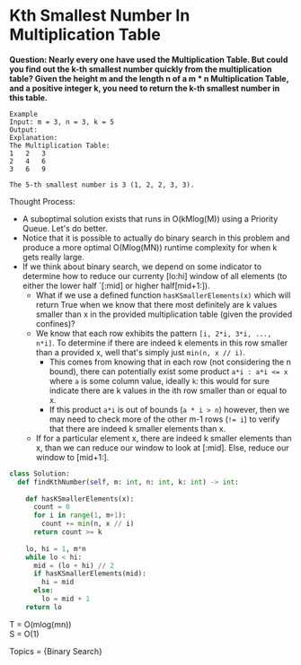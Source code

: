 # Kth Smallest Number In Multiplication Table

<b>Question:  Nearly every one have used the Multiplication Table. But could you find out the k-th smallest number quickly from the multiplication table? Given the height m and the length n of a m * n Multiplication Table, and a positive integer k, you need to return the k-th smallest number in this table. </b>

```
Example  
Input: m = 3, n = 3, k = 5  
Output:   
Explanation:   
The Multiplication Table:  
1	2	3  
2	4	6  
3	6	9  

The 5-th smallest number is 3 (1, 2, 2, 3, 3).  
```

Thought Process:
* A suboptimal solution exists that runs in O(kMlog(M)) using a Priority Queue. Let's do better.
* Notice that it is possible to actually do binary search in this problem and produce a more optimal O(Mlog(MN)) runtime complexity for when k gets really large.
* If we think about binary search, we depend on some indicator to determine how to reduce our currenty [lo:hi] window of all elements (to either the lower half `[:mid] or higher half[mid+1:]).
  * What if we use a defined function `hasKSmallerElements(x)` which will return True when we know that there most definitely are k values smaller than x in the provided multiplication table (given the provided confines)?
  * We know that each row exhibits the pattern `[i, 2*i, 3*i, ..., n*i]`. To determine if there are indeed k elements in this row smaller than a provided x, well that's simply just `min(n, x // i)`.
    * This comes from knowing that in each row (not considering the n bound), there can potentially exist some product `a*i : a*i <= x` where `a` is some column value, ideally `k`: this would for sure indicate there are k values in the ith row smaller than or equal to x.
    * If this product `a*i` is out of bounds (`a * i > n`) however, then we may need to check more of the other m-1 rows (`!= i`) to verify that there are indeed k smaller elements than x.
  * If for a particular element x, there are indeed k smaller elements than x, than we can reduce our window to look at [:mid]. Else, reduce our window to [mid+1:].

```python
class Solution:
  def findKthNumber(self, m: int, n: int, k: int) -> int:
    
    def hasKSmallerElements(x):
      count = 0
      for i in range(1, m+1):
        count += min(n, x // i)
      return count >= k
      
    lo, hi = 1, m*n
    while lo < hi:
      mid = (lo + hi) // 2
      if hasKSmallerElements(mid):
        hi = mid
      else:
        lo = mid + 1
    return lo
```

T = O(mlog(mn))  
S = O(1)    
  
Topics = {Binary Search}  
